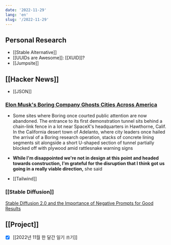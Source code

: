 ```yaml
---
date: '2022-11-29'
lang: 'en'
slug: '/2022-11-29'
---
```


## Personal Research

- [[Stable Alternative]]
- [[UUIDs are Awesome]]: [[XUID]]?
- [[Jumpsite]]

## [[Hacker News]]

- [[JSON]]

### [Elon Musk's Boring Company Ghosts Cities Across America](https://www.wsj.com/articles/elon-musk-boring-company-tunnel-traffic-11669658396)

- Some sites where Boring once courted public attention are now abandoned. The entrance to its first demonstration tunnel sits behind a chain-link fence in a lot near SpaceX's headquarters in Hawthorne, Calif. In the California desert town of Adelanto, where city leaders once hailed the arrival of a Boring research operation, stacks of concrete lining segments sit alongside a short U-shaped section of tunnel partially blocked off with plywood amid rattlesnake warning signs
- **While I'm disappointed we're not in design at this point and headed towards construction, I'm grateful for the disruption that I think got us going in a really viable direction,** she said

- [[Tailwind]]

### [[Stable Diffusion]]

[Stable Diffusion 2.0 and the Importance of Negative Prompts for Good Results](https://minimaxir.com/2022/11/stable-diffusion-negative-prompt/)

## [[Project]]

- [x] [[2022년 11월 한 달간 일기 쓰기]]
